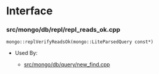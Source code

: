 
# Interface

### src/mongo/db/repl/repl\_reads\_ok.cpp

<div></div>

    mongo::replVerifyReadsOk(mongo::LiteParsedQuery const*)

- Used By:

    - [src/mongo/db/query/new\_find.cpp](../../../core\_query\_system)
